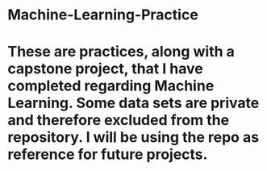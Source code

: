 # Machine-Learning-Practice
# These are practices, along with a capstone project, that I have completed regarding Machine Learning. Some data sets are private and therefore excluded from the repository. I will be using the repo as reference for future projects.
